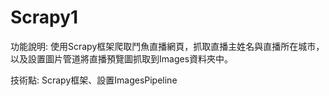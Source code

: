# Scrapy1
功能說明:
使用Scrapy框架爬取鬥魚直播網頁，抓取直播主姓名與直播所在城市，
以及設置圖片管道將直播預覽圖抓取到Images資料夾中。

技術點:
Scrapy框架、設置ImagesPipeline

